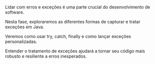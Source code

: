 Lidar com erros e exceções é uma parte crucial do desenvolvimento de software. 

Nesta fase, exploraremos as diferentes formas de capturar e tratar exceções em Java.

Veremos como usar try, catch, finally e como lançar exceções personalizadas.

Entender o tratamento de exceções ajudará a tornar seu código mais robusto e resiliente a erros inesperados.
